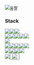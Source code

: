 ![움짤](https://blog.kakaocdn.net/dn/68d6v/btqDSiVLaY6/UffhOKyQbKkdaqkloLZFlk/img.gif)

<h3 align="left">Stack</h3>
</p>
<p align="left"> 
  
<img src="https://img.shields.io/badge/JAVA-E97627?style=flat-square&logo=IntelliJ%20IDEA&logoColor=white"><img src="https://img.shields.io/badge/Spring-6DB33F?style=flat-square&logo=Spring&logoColor=white"><img src="https://img.shields.io/badge/Hibernate-59666C?style=flat-square&logo=Hibernate&logoColor=white">  
<img src="https://img.shields.io/badge/HTML-E34F26?style=flat-square&logo=HTML5&logoColor=white"><img src="https://img.shields.io/badge/CSS-1572B6?style=flat-square&logo=CSS3&logoColor=white"><img src="https://img.shields.io/badge/Thymeleaf-005F0F?style=flat-square&logo=Thymeleaf&logoColor=white"><img src="https://img.shields.io/badge/Tailwind%20CSS-06B6D4?style=flat-square&logo=Tailwind$20CSS&logoColor=white"><img src="https://img.shields.io/badge/Daisy%20UI-5A0EF8?style=flat-square&logo=DaisyUI&logoColor=white">  
<img src="https://img.shields.io/badge/MySQL-4479A1?style=flat-square&logo=MySQL&logoColor=white">  
<img src="https://img.shields.io/badge/apache tomcat-F8DC75?style=flat-square&logo=apachetomcat&logoColor=black"><img src="https://img.shields.io/badge/Docker-2496ED?style=flat-square&logo=Docker&logoColor=white"><img src="https://img.shields.io/badge/Amazon%20AWS-232F3E?style=flat-square&logo=Amazon%20AWS&logoColor=black"><img src="https://img.shields.io/badge/macOS-E6E6E6?style=flat-square&logo=macOS&logoColor=black"><img src="https://img.shields.io/badge/CentOS-262577?style=flat-square&logo=CentOS&logoColor=black">  
<img src="https://img.shields.io/badge/GitHub%20Actions-2088FF?style=flat-square&logo=GitHub%20Actions&logoColor=white"><img src="https://img.shields.io/badge/Postman-FF6C37?style=flat-square&logo=Postman&logoColor=white"><img src="https://img.shields.io/badge/Notion-000000?style=flat-square&logo=Notion&logoColor=white"><img src="https://img.shields.io/badge/Figma-F24E1E?style=flat-square&logo=Figma&logoColor=white">   
<a href="https://velog.io/@shdrnrhd113"><img src="https://img.shields.io/badge/Velog-20C997?style=flat-square&logo=Velog&logoColor=white"></a><button onclick="copyToClipboard()"><img src="https://img.shields.io/badge/Gmail-EA4335?style=flat-square&logo=Gmail&logoColor=white"></button>
